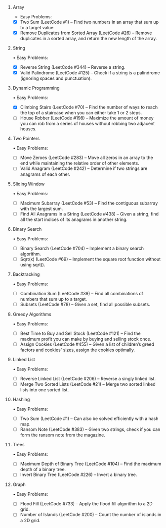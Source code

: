 1. Array

	-	Easy Problems:
    - [x]   Two Sum (LeetCode #1) – Find two numbers in an array that sum up to a target value
    - [x]   Remove Duplicates from Sorted Array (LeetCode #26) – Remove duplicates in a sorted array, and return the new length of the array.
    
2. String

	•	Easy Problems:
    - [x]   Reverse String (LeetCode #344) – Reverse a string.
    - [x]   Valid Palindrome (LeetCode #125) – Check if a string is a palindrome (ignoring spaces and punctuation).

3. Dynamic Programming

	•	Easy Problems:
    - [x]   Climbing Stairs (LeetCode #70) – Find the number of ways to reach the top of a staircase when you can either take 1 or 2 steps.
    - [ ]   House Robber (LeetCode #198) – Maximize the amount of money you can rob from a series of houses without robbing two adjacent houses.

4. Two Pointers

	•	Easy Problems:
    - [ ]   Move Zeroes (LeetCode #283) – Move all zeros in an array to the end while maintaining the relative order of other elements.
    - [ ]   Valid Anagram (LeetCode #242) – Determine if two strings are anagrams of each other.

5. Sliding Window

	•	Easy Problems:
    - [ ]   Maximum Subarray (LeetCode #53) – Find the contiguous subarray with the largest sum.
    - [ ]   Find All Anagrams in a String (LeetCode #438) – Given a string, find all the start indices of its anagrams in another string.

6. Binary Search

	•	Easy Problems:
    - [ ]   Binary Search (LeetCode #704) – Implement a binary search algorithm.
    - [ ]   Sqrt(x) (LeetCode #69) – Implement the square root function without using sqrt().

7. Backtracking

	•	Easy Problems:
    - [ ]   Combination Sum (LeetCode #39) – Find all combinations of numbers that sum up to a target.
    - [ ]   Subsets (LeetCode #78) – Given a set, find all possible subsets.

8. Greedy Algorithms

	•	Easy Problems:
    - [ ]   Best Time to Buy and Sell Stock (LeetCode #121) – Find the maximum profit you can make by buying and selling stock once.
    - [ ]   Assign Cookies (LeetCode #455) – Given a list of children’s greed factors and cookies' sizes, assign the cookies optimally.

9. Linked List

	•	Easy Problems:
    - [ ]   Reverse Linked List (LeetCode #206) – Reverse a singly linked list.
    - [ ]   Merge Two Sorted Lists (LeetCode #21) – Merge two sorted linked lists into one sorted list.

10. Hashing

	•	Easy Problems:
    - [ ]   Two Sum (LeetCode #1) – Can also be solved efficiently with a hash map.
    - [ ]   Ransom Note (LeetCode #383) – Given two strings, check if you can form the ransom note from the magazine.

11. Trees

	•	Easy Problems:
    - [ ]   Maximum Depth of Binary Tree (LeetCode #104) – Find the maximum depth of a binary tree.
    - [ ]   Invert Binary Tree (LeetCode #226) – Invert a binary tree.

12. Graph

	•	Easy Problems:
    - [ ]   Flood Fill (LeetCode #733) – Apply the flood fill algorithm to a 2D grid.
    - [ ]   Number of Islands (LeetCode #200) – Count the number of islands in a 2D grid.